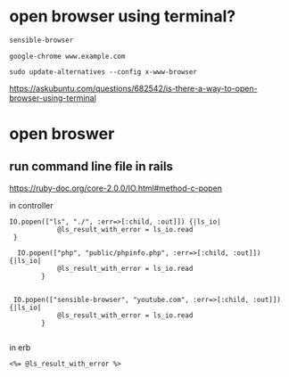 # open browser using terminal? 

```sh
sensible-browser
```



```
google-chrome www.example.com
```

```
sudo update-alternatives --config x-www-browser
```




https://askubuntu.com/questions/682542/is-there-a-way-to-open-browser-using-terminal




# open broswer

## run command line file in rails
https://ruby-doc.org/core-2.0.0/IO.html#method-c-popen

in controller
```
IO.popen(["ls", "./", :err=>[:child, :out]]) {|ls_io|
            @ls_result_with_error = ls_io.read 
 }

  IO.popen(["php", "public/phpinfo.php", :err=>[:child, :out]]) {|ls_io|
            @ls_result_with_error = ls_io.read 
        }


 IO.popen(["sensible-browser", "youtube.com", :err=>[:child, :out]]) {|ls_io|
            @ls_result_with_error = ls_io.read 
        }


 ```

 in erb 
``` 
<%= @ls_result_with_error %> 
```


